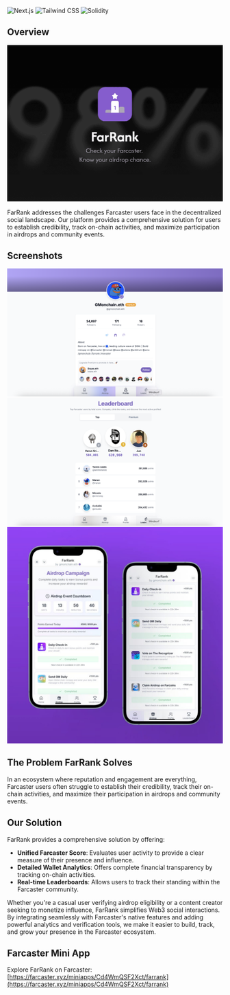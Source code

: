 ![Next.js](https://img.shields.io/badge/Next.js-black?style=for-the-badge&logo=next.js&logoColor=white) ![Tailwind CSS](https://img.shields.io/badge/Tailwind_CSS-38B2AC?style=for-the-badge&logo=tailwind-css&logoColor=white) ![Solidity](https://img.shields.io/badge/Solidity-363636?style=for-the-badge&logo=solidity&logoColor=white)


## Overview

![FarRank Banner](Banner/Banner.png)

FarRank addresses the challenges Farcaster users face in the decentralized social landscape. Our platform provides a comprehensive solution for users to establish credibility, track on-chain activities, and maximize participation in airdrops and community events.

## Screenshots
![Screenshot 1](Banner/image-1.png)
![Screenshot 2](Banner/image-2.png)
![Screenshot 3](Banner/image-3.png)

## The Problem FarRank Solves
In an ecosystem where reputation and engagement are everything, Farcaster users often struggle to establish their credibility, track their on-chain activities, and maximize their participation in airdrops and community events.

## Our Solution
FarRank provides a comprehensive solution by offering:

*   **Unified Farcaster Score**: Evaluates user activity to provide a clear measure of their presence and influence.
*   **Detailed Wallet Analytics**: Offers complete financial transparency by tracking on-chain activities.
*   **Real-time Leaderboards**: Allows users to track their standing within the Farcaster community.

Whether you're a casual user verifying airdrop eligibility or a content creator seeking to monetize influence, FarRank simplifies Web3 social interactions. By integrating seamlessly with Farcaster's native features and adding powerful analytics and verification tools, we make it easier to build, track, and grow your presence in the Farcaster ecosystem.

## Farcaster Mini App
Explore FarRank on Farcaster: [https://farcaster.xyz/miniapps/Cd4WmQSF2Xct/farrank](https://farcaster.xyz/miniapps/Cd4WmQSF2Xct/farrank)
